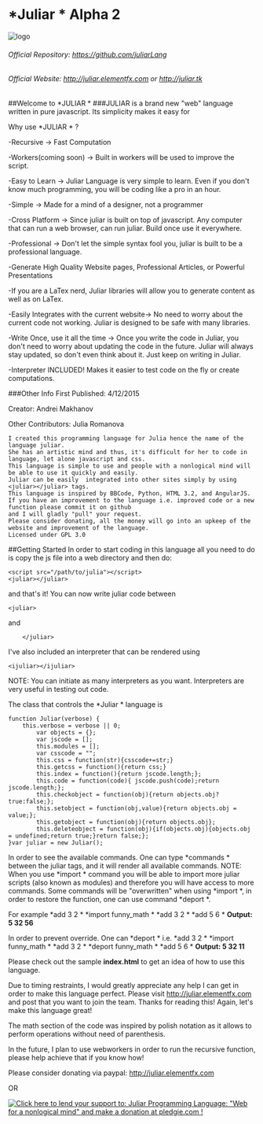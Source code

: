 # *Juliar * Alpha 2
![logo](https://cloud.githubusercontent.com/assets/11934545/9560198/1641db26-4dd6-11e5-8b7d-8aaf54ca2ea1.png)

###### Official Repository: https://github.com/juliarLang
###### Official Website: http://juliar.elementfx.com or http://juliar.tk

##Welcome to *JULIAR *
###JULIAR is a brand new "web" language written in pure javascript. Its simplicity makes it easy for

Why use *JULIAR * ?

-Recursive -> Fast Computation

-Workers(coming soon) -> Built in workers will be used to improve the script.

-Easy to Learn -> Juliar Language is very simple to learn. Even if you don't know much programming, you will be coding like a pro in an hour.

-Simple  -> Made for a mind of a designer, not a programmer

-Cross Platform -> Since juliar is built on top of javascript. Any computer that can run a web browser, can run juliar. Build once use it everywhere.

-Professional -> Don't let the simple syntax fool you, juliar is built to be a professional language.

-Generate High Quality Website pages, Professional Articles, or Powerful Presentations

-If you are a LaTex nerd, Juliar libraries will allow you to generate content as well as on LaTex.

-Easily Integrates with the current website-> No need to worry about the current code not working. Juliar is designed to be safe with many libraries.

-Write Once, use it all the time -> Once you write the code in Juliar, you don't need to worry about updating the code in the future. Juliar will always stay updated, so don't even think about it. Just keep on writing in Juliar.

-Interpreter INCLUDED! Makes it easier to test code on the fly or create computations.

###Other Info
First Published: 4/12/2015

Creator: Andrei Makhanov

Other Contributors: Julia Romanova

	I created this programming language for Julia hence the name of the language juliar.
	She has an artistic mind and thus, it's difficult for her to code in language, let alone javascript and css.
	This language is simple to use and people with a nonlogical mind will be able to use it quickly and easily.
	Juliar can be easily  integrated into other sites simply by using <juliar></juliar> tags.
	This language is inspired by BBCode, Python, HTML 3.2, and AngularJS.
	If you have an improvement to the language i.e. improved code or a new function please commit it on github 
	and I will gladly "pull" your request.
	Please consider donating, all the money will go into an upkeep of the website and improvement of the language.
	Licensed under GPL 3.0
	
##Getting Started
In order to start coding in this language all you need to do is copy the js file into a web directory and then do:

	<script src="/path/to/julia"></script>
	<juliar></juliar>

and that's it! You can now write juliar code between 

	<juliar>
	
and

        </juliar>
        
I've also included an interpreter that can be rendered using 

	<ijuliar></ijuliar>
	
NOTE: You can initiate as many interpreters as you want.
Interpreters are very useful in testing out code.

The class that controls the *Juliar * language is

	function Juliar(verbose) {
	    this.verbose = verbose || 0;
	        var objects = {};
	        var jscode = [];
	        this.modules = [];
	        var csscode = "";
	        this.css = function(str){csscode+=str;}
	        this.getcss = function(){return css;}
	        this.index = function(){return jscode.length;};
	        this.code = function(code){ jscode.push(code);return jscode.length;};
	        this.checkobject = function(obj){return objects.obj?  true:false;};
	        this.setobject = function(obj,value){return objects.obj = value;};
	        this.getobject = function(obj){return objects.obj};
	        this.deleteobject = function(obj){if(objects.obj){objects.obj = undefined;return true;}return false;};
	}var juliar = new Juliar();

In order to see the available commands. One can type *commands *  between the juliar tags, and it will render all available commands. NOTE: When you use *import * command you will be able to import more juliar scripts (also known as modules) and therefore you will have access to more commands. Some commands will be "overwritten" when using *import *, in order to restore the function, one can use command *deport *. 

For example
	*add 3 2 *
	*import funny_math *
	*add 3 2 *
	*add 5 6 *
**Output:  5 32 56**

In order to prevent override. One can *deport * i.e.
	*add 3 2 *
	*import funny_math *
	*add 3 2 *
	*deport funny_math *
	*add 5 6 *
**Output: 5 32 11**

Please check out the sample __index.html__ to get an idea of how to use this language.

Due to timing restraints, I would greatly appreciate any help I can get in order to make this language perfect. Please visit 
 http://juliar.elementfx.com and post that you want to join the team. Thanks for reading this! Again, let's make this language great!
 
 The math section of the code was inspired by polish notation as it allows to perform operations without need of parenthesis.
 
In the future, I plan to use webworkers in order to run the recursive function, please help achieve that if you know how!
 
 Please consider donating via paypal: http://juliar.elementfx.com
 
 OR
 
 <a href='https://pledgie.com/campaigns/28839'><img alt='Click here to lend your support to: Juliar Programming Language: &quot;Web for a nonlogical mind&quot; and make a donation at pledgie.com !' src='https://pledgie.com/campaigns/28839.png?skin_name=chrome' border='0' ></a>
